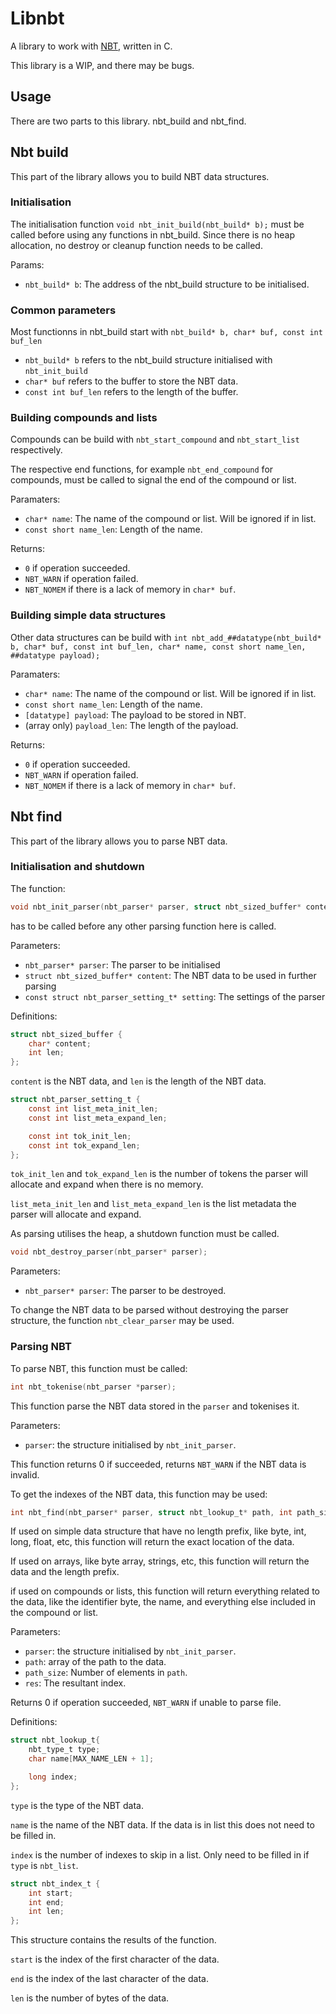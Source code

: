 # Libnbt
A library to work with [NBT](https://wiki.vg/NBT), written in C.

This library is a WIP, and there may be bugs.

## Usage
There are two parts to this library. nbt_build and nbt_find.


## Nbt build
This part of the library allows you to build NBT data structures.

### Initialisation
The initialisation function `void nbt_init_build(nbt_build* b);` must be called before using any functions in nbt_build.
Since there is no heap allocation, no destroy or cleanup function needs to be called.

Params:
- `nbt_build* b`: The address of the nbt_build structure to be initialised.

### Common parameters
Most functionns in nbt_build start with `nbt_build* b, char* buf, const int buf_len`

- `nbt_build* b` refers to the nbt_build structure initialised with `nbt_init_build`
- `char* buf` refers to the buffer to store the NBT data.
- `const int buf_len` refers to the length of the buffer.

### Building compounds and lists
Compounds can be build with `nbt_start_compound` and `nbt_start_list` respectively. 

The respective end functions, for example `nbt_end_compound` for compounds, must be called to signal the end of the compound or list.

Paramaters:
- `char* name`: The name of the compound or list. Will be ignored if in list.
- `const short name_len`: Length of the name.

Returns:
- `0` if operation succeeded.
- `NBT_WARN` if operation failed.
- `NBT_NOMEM` if there is a lack of memory in `char* buf`.

### Building simple data structures
Other data structures can be build with `int nbt_add_##datatype(nbt_build* b, char* buf, const int buf_len, char* name, const short name_len, ##datatype payload);`

Paramaters:
- `char* name`: The name of the compound or list. Will be ignored if in list.
- `const short name_len`: Length of the name.
- `[datatype] payload`: The payload to be stored in NBT.
- (array only) `payload_len`: The length of the payload.

Returns:
- `0` if operation succeeded.
- `NBT_WARN` if operation failed.
- `NBT_NOMEM` if there is a lack of memory in `char* buf`.

## Nbt find
This part of the library allows you to parse NBT data.

### Initialisation and shutdown
The function:
```C
void nbt_init_parser(nbt_parser* parser, struct nbt_sized_buffer* content, const struct nbt_parser_setting_t* setting);
```
has to be called before any other parsing function here is called.

Parameters:
- `nbt_parser* parser`: The parser to be initialised
- `struct nbt_sized_buffer* content`: The NBT data to be used in further parsing
- `const struct nbt_parser_setting_t* setting`: The settings of the parser

Definitions:
```C
struct nbt_sized_buffer {
    char* content;
    int len;
};
```
`content` is the NBT data, and `len` is the length of the NBT data.

```C
struct nbt_parser_setting_t {
    const int list_meta_init_len;
    const int list_meta_expand_len;

    const int tok_init_len;
    const int tok_expand_len;
};
```
`tok_init_len` and `tok_expand_len` is the number of tokens the parser will allocate and expand when there is no memory.

`list_meta_init_len` and `list_meta_expand_len` is the list metadata the parser will allocate and expand.


As parsing utilises the heap, a shutdown function must be called.

```C
void nbt_destroy_parser(nbt_parser* parser);
```

Parameters:
- `nbt_parser* parser`: The parser to be destroyed.

To change the NBT data to be parsed without destroying the parser structure, the function `nbt_clear_parser` may be used.

### Parsing NBT
To parse NBT, this function must be called:
```C
int nbt_tokenise(nbt_parser *parser);
```
This function parse the NBT data stored in the `parser` and tokenises it.

Parameters:
- `parser`: the structure initialised by `nbt_init_parser`.

This function returns 0 if succeeded, returns `NBT_WARN` if the NBT data is invalid.

To get the indexes of the NBT data, this function may be used:
```C
int nbt_find(nbt_parser* parser, struct nbt_lookup_t* path, int path_size, struct nbt_index_t* res);
```
If used on simple data structure that have no length prefix, like byte, int, long, float, etc, this function will return the exact location of the data.

If used on arrays, like byte array, strings, etc, this function will return the data and the length prefix.

if used on compounds or lists, this function will return everything related to the data, like the identifier byte, the name, and everything else included in the compound or list.

Parameters:
- `parser`: the structure initialised by `nbt_init_parser`.
- `path`: array of the path to the data.
- `path_size`: Number of elements in `path`.
- `res`: The resultant index.

Returns 0 if operation succeeded, `NBT_WARN` if unable to parse file.

Definitions:
```c
struct nbt_lookup_t{
    nbt_type_t type;
    char name[MAX_NAME_LEN + 1];

    long index;
};
```
`type` is the type of the NBT data.

`name` is the name of the NBT data. If the data is in list this does not need to be filled in.

`index` is the number of indexes to skip in a list. Only need to be filled in if `type` is `nbt_list`.


```c
struct nbt_index_t {
    int start;
    int end;
    int len;
};
```
This structure contains the results of the function.

`start` is the index of the first character of the data.

`end` is the index of the last character of the data.

`len` is the number of bytes of the data.

